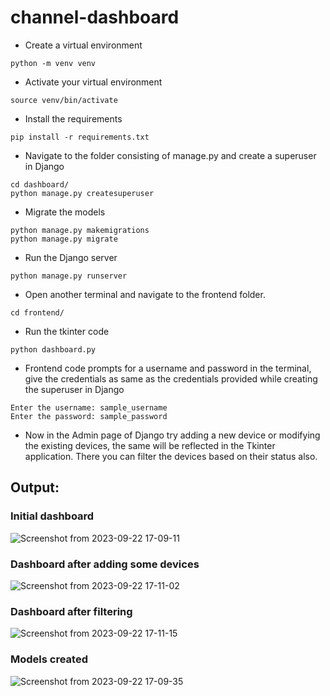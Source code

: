 # channel-dashboard

+ Create a virtual environment
```
python -m venv venv
```
+ Activate your virtual environment
```
source venv/bin/activate
```
+ Install the requirements
```
pip install -r requirements.txt
```
+ Navigate to the folder consisting of manage.py and create a superuser in Django
```
cd dashboard/
python manage.py createsuperuser
```
+ Migrate the models
```
python manage.py makemigrations
python manage.py migrate
```
+ Run the Django server
```
python manage.py runserver
```
+ Open another terminal and navigate to the frontend folder.
```
cd frontend/
```
+ Run the tkinter code
```
python dashboard.py 
```
+ Frontend code prompts for a username and password in the terminal, give the credentials as same as the credentials provided while creating the superuser in Django
```
Enter the username: sample_username
Enter the password: sample_password
```
+ Now in the Admin page of Django try adding a new device or modifying the existing devices, the same will be reflected in the Tkinter application. There you can filter the devices based on their status also.



## Output:
### Initial dashboard
![Screenshot from 2023-09-22 17-09-11](https://github.com/prathishbv/channel-dashboard/assets/81792348/b7988b06-7ba7-4916-b766-19d8650b17e4)

### Dashboard after adding some devices
![Screenshot from 2023-09-22 17-11-02](https://github.com/prathishbv/channel-dashboard/assets/81792348/14779d54-db4a-4cfc-a87c-fd3d33863824)

### Dashboard after filtering
![Screenshot from 2023-09-22 17-11-15](https://github.com/prathishbv/channel-dashboard/assets/81792348/819dcfb1-8337-4349-af71-ff53e9e9b46a)

### Models created 
![Screenshot from 2023-09-22 17-09-35](https://github.com/prathishbv/channel-dashboard/assets/81792348/e9458b8d-5700-4008-a5c4-582188f11d00)
